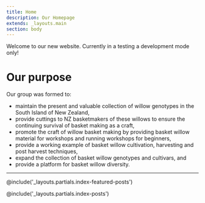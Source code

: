 ```yaml
---
title: Home
description: Our Homepage
extends: _layouts.main
section: body
---
```


Welcome to our new website. Currently in a testing a development mode only!

# Our purpose
Our group was formed to:

- maintain the present and valuable collection of willow genotypes in the South Island of New Zealand,
- provide cuttings to NZ basketmakers of these willows to ensure the continuing survival of basket making as a craft,
- promote the craft of willow basket making by providing basket willow material for workshops and running workshops for beginners,
- provide a working example of basket willow cultivation, harvesting and post harvest techniques,
- expand the collection of basket willow genotypes and cultivars, and
- provide a platform for basket willow diversity.

<hr class="border-b my-6">

@include('_layouts.partials.index-featured-posts')

@include('_layouts.partials.index-posts')